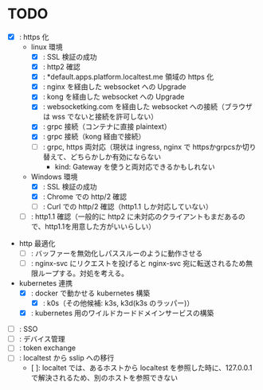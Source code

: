 # TODO

* [x] : https 化
    * linux 環境
        * [x] : SSL 検証の成功
        * [x] : http2 確認
        * [x] : *default.apps.platform.localtest.me 領域の https 化
        * [x] : nginx を経由した websocket への Upgrade
        * [x] : kong を経由した websocket への Upgrade
        * [x] : websocketking.com を経由した websocket への接続（ブラウザは wss でないと接続を許可しない）
        * [x] : grpc 接続（コンテナに直接 plaintext）
        * [x] : grpc 接続（kong 経由で接続）
        * [ ] : grpc, https 両対応（現状は ingress, nginx で httpsかgrpcsか切り替えて、どちらかしか有効にならない
          * kind: Gateway を使うと両対応できるかもしれない
    * Windows 環境
        * [x] : SSL 検証の成功
        * [x] : Chrome での http/2 確認
        * [ ] : Curl での http/2 確認（http1.1 しか対応していない）
    * [ ] : http1.1 確認（一般的に http2 に未対応のクライアントもまだあるので、http1.1を用意した方がいいらしい）
* http 最適化
  * [ ] : バッファーを無効化しパススルーのように動作させる
  * [ ] : nginx-svc にリクエストを投げると nginx-svc 宛に転送されるため無限ループする。対処を考える。
* kubernetes 連携
  * [x] : docker で動かせる kubernetes 構築
    * [x] : k0s（その他候補: k3s, k3d(k3s のラッパー)）
  * [x] : kubernetes 用のワイルドカードドメインサービスの構築
* [ ] : SSO
* [ ] : デバイス管理
* [ ] : token exchange
* [ ] : localtest から sslip への移行
  * [ ]: localtet では、あるホストから localtest を参照した時に、127.0.0.1 で解決されるため、別のホストを参照できない
